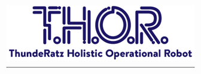 <p align="center">
<img src="docs/thorlogo.png" >
</p>

---

<!--
- Connects to ThundeRatz services (Server, GitHub, Discord, G Suite, etc ...)
  - O que faz em cada
- Has a CLI
  - Explicacao da CLI
- Config
-->
